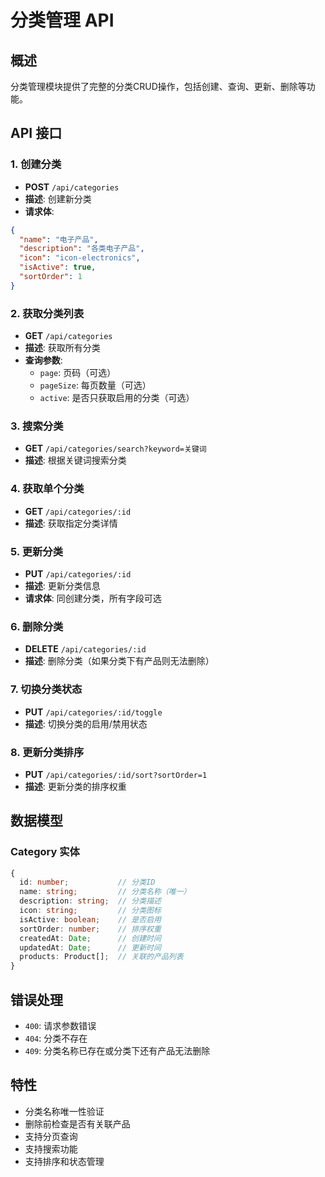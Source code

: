 # 分类管理 API

## 概述
分类管理模块提供了完整的分类CRUD操作，包括创建、查询、更新、删除等功能。

## API 接口

### 1. 创建分类
- **POST** `/api/categories`
- **描述**: 创建新分类
- **请求体**:
```json
{
  "name": "电子产品",
  "description": "各类电子产品",
  "icon": "icon-electronics",
  "isActive": true,
  "sortOrder": 1
}
```

### 2. 获取分类列表
- **GET** `/api/categories`
- **描述**: 获取所有分类
- **查询参数**:
  - `page`: 页码（可选）
  - `pageSize`: 每页数量（可选）
  - `active`: 是否只获取启用的分类（可选）

### 3. 搜索分类
- **GET** `/api/categories/search?keyword=关键词`
- **描述**: 根据关键词搜索分类

### 4. 获取单个分类
- **GET** `/api/categories/:id`
- **描述**: 获取指定分类详情

### 5. 更新分类
- **PUT** `/api/categories/:id`
- **描述**: 更新分类信息
- **请求体**: 同创建分类，所有字段可选

### 6. 删除分类
- **DELETE** `/api/categories/:id`
- **描述**: 删除分类（如果分类下有产品则无法删除）

### 7. 切换分类状态
- **PUT** `/api/categories/:id/toggle`
- **描述**: 切换分类的启用/禁用状态

### 8. 更新分类排序
- **PUT** `/api/categories/:id/sort?sortOrder=1`
- **描述**: 更新分类的排序权重

## 数据模型

### Category 实体
```typescript
{
  id: number;           // 分类ID
  name: string;         // 分类名称（唯一）
  description: string;  // 分类描述
  icon: string;         // 分类图标
  isActive: boolean;    // 是否启用
  sortOrder: number;    // 排序权重
  createdAt: Date;      // 创建时间
  updatedAt: Date;      // 更新时间
  products: Product[];  // 关联的产品列表
}
```

## 错误处理
- `400`: 请求参数错误
- `404`: 分类不存在
- `409`: 分类名称已存在或分类下还有产品无法删除

## 特性
- 分类名称唯一性验证
- 删除前检查是否有关联产品
- 支持分页查询
- 支持搜索功能
- 支持排序和状态管理 

